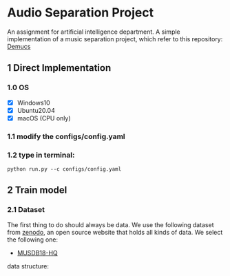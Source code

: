 # Audio Separation Project

An assignment for artificial intelligence department. A simple implementation of a music separation project, which refer to this repository: [Demucs](https://github.com/facebookresearch/demucs)


## 1 Direct Implementation

### 1.0 OS
- [X] Windows10
- [X] Ubuntu20.04
- [X] macOS (CPU only)

### 1.1 modify the configs/config.yaml

### 1.2 type in terminal:
```
python run.py --c configs/config.yaml
```


## 2 Train model

### 2.1 Dataset

The first thing to do should always be data. We use the following dataset from [zenodo](https://zenodo.org/), an open source website that holds all kinds of data. We select the following one:

- [MUSDB18-HQ](https://zenodo.org/records/3338373)

data structure:




